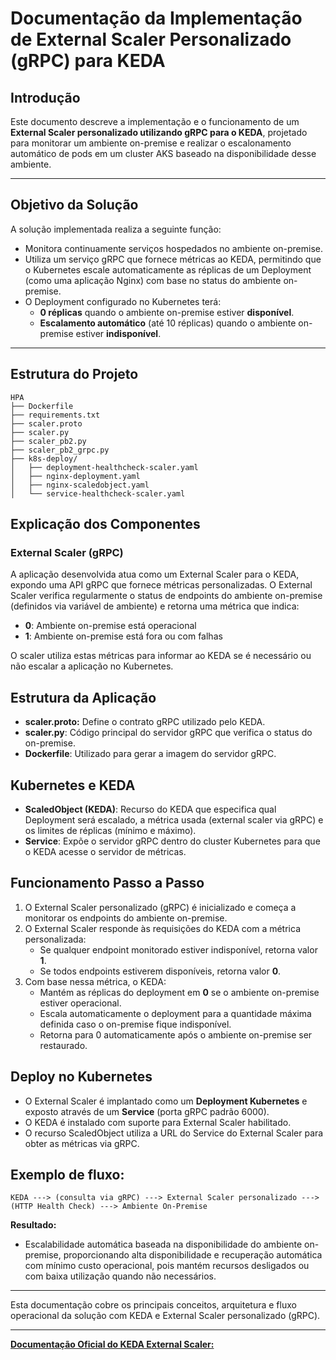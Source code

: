 # Documentação da Implementação de External Scaler Personalizado (gRPC) para KEDA

## Introdução

Este documento descreve a implementação e o funcionamento de um **External Scaler personalizado utilizando gRPC para o KEDA**, projetado para monitorar um ambiente on-premise e realizar o escalonamento automático de pods em um cluster AKS baseado na disponibilidade desse ambiente.

---

## Objetivo da Solução

A solução implementada realiza a seguinte função:

- Monitora continuamente serviços hospedados no ambiente on-premise.
- Utiliza um serviço gRPC que fornece métricas ao KEDA, permitindo que o Kubernetes escale automaticamente as réplicas de um Deployment (como uma aplicação Nginx) com base no status do ambiente on-premise.
- O Deployment configurado no Kubernetes terá:
  - **0 réplicas** quando o ambiente on-premise estiver **disponível**.
  - **Escalamento automático** (até 10 réplicas) quando o ambiente on-premise estiver **indisponível**.

---

## Estrutura do Projeto

```
HPA
├── Dockerfile
├── requirements.txt
├── scaler.proto
├── scaler.py
├── scaler_pb2.py
├── scaler_pb2_grpc.py
├── k8s-deploy/
│   ├── deployment-healthcheck-scaler.yaml
│   ├── nginx-deployment.yaml
│   ├── nginx-scaledobject.yaml
│   └── service-healthcheck-scaler.yaml
```

## Explicação dos Componentes

### External Scaler (gRPC)

A aplicação desenvolvida atua como um External Scaler para o KEDA, expondo uma API gRPC que fornece métricas personalizadas. O External Scaler verifica regularmente o status de endpoints do ambiente on-premise (definidos via variável de ambiente) e retorna uma métrica que indica:

- **0**: Ambiente on-premise está operacional
- **1**: Ambiente on-premise está fora ou com falhas

O scaler utiliza estas métricas para informar ao KEDA se é necessário ou não escalar a aplicação no Kubernetes.

## Estrutura da Aplicação

- **scaler.proto:** Define o contrato gRPC utilizado pelo KEDA.
- **scaler.py**: Código principal do servidor gRPC que verifica o status do on-premise.
- **Dockerfile**: Utilizado para gerar a imagem do servidor gRPC.

## Kubernetes e KEDA

- **ScaledObject (KEDA)**: Recurso do KEDA que especifica qual Deployment será escalado, a métrica usada (external scaler via gRPC) e os limites de réplicas (mínimo e máximo).
- **Service**: Expõe o servidor gRPC dentro do cluster Kubernetes para que o KEDA acesse o servidor de métricas.

## Funcionamento Passo a Passo

1. O External Scaler personalizado (gRPC) é inicializado e começa a monitorar os endpoints do ambiente on-premise.
2. O External Scaler responde às requisições do KEDA com a métrica personalizada:
   - Se qualquer endpoint monitorado estiver indisponível, retorna valor **1**.
   - Se todos endpoints estiverem disponíveis, retorna valor **0**.
3. Com base nessa métrica, o KEDA:
   - Mantém as réplicas do deployment em **0** se o ambiente on-premise estiver operacional.
   - Escala automaticamente o deployment para a quantidade máxima definida caso o on-premise fique indisponível.
   - Retorna para 0 automaticamente após o ambiente on-premise ser restaurado.

## Deploy no Kubernetes

- O External Scaler é implantado como um **Deployment Kubernetes** e exposto através de um **Service** (porta gRPC padrão 6000).
- O KEDA é instalado com suporte para External Scaler habilitado.
- O recurso ScaledObject utiliza a URL do Service do External Scaler para obter as métricas via gRPC.

## Exemplo de fluxo:

```plaintext
KEDA ---> (consulta via gRPC) ---> External Scaler personalizado ---> (HTTP Health Check) ---> Ambiente On-Premise
```

**Resultado:**

- Escalabilidade automática baseada na disponibilidade do ambiente on-premise, proporcionando alta disponibilidade e recuperação automática com mínimo custo operacional, pois mantém recursos desligados ou com baixa utilização quando não necessários.

---

Esta documentação cobre os principais conceitos, arquitetura e fluxo operacional da solução com KEDA e External Scaler personalizado (gRPC).

---

[**Documentação Oficial do KEDA External Scaler:**](https://keda.sh/docs/latest/concepts/external-scalers/)